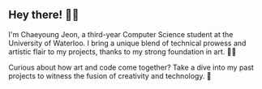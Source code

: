 ## Hey there! 👋🏼
I'm Chaeyoung Jeon, a third-year Computer Science student at the University of Waterloo. 
I bring a unique blend of technical prowess and artistic flair to my projects, thanks to my strong foundation in art. 🎨✨

Curious about how art and code come together? Take a dive into my past projects to witness the fusion of creativity and technology. 🚀

